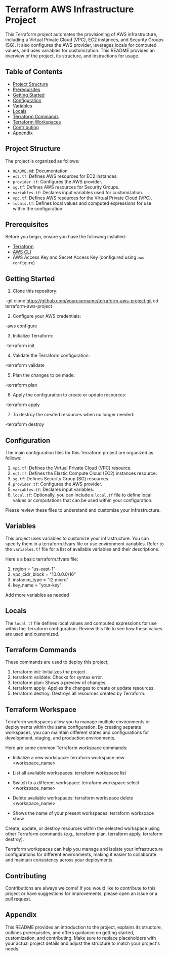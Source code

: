 
# Terraform AWS Infrastructure Project

This Terraform project automates the provisioning of AWS infrastructure, including a Virtual Private Cloud (VPC), EC2 instances, and Security Groups (SG). It also configures the AWS provider, leverages locals for computed values, and uses variables for customization. This README provides an overview of the project, its structure, and instructions for usage.



## Table of Contents

- [Project Structure](#project-structure)
- [Prerequisites](#prerequisites)
- [Getting Started](#getting-started)
- [Configuration](#configuration)
- [Variables](#variables)
- [Locals](#locals)
- [Terraform Commands](#terraform-commands)
- [Terraform Workspaces](#terraform-workspaces)
- [Contributing](#contributing)
- [Appendix](#appendix)
## Project Structure

The project is organized as follows:

- `README.md`: Documentation
- `ec2.tf`: Defines AWS resources for EC2 instances.
- `provider.tf`: Configures the AWS provider.
- `sg.tf`: Defines AWS resources for Security Groups.
- `variables.tf`: Declares input variables used for customization.
- `vpc.tf`: Defines AWS resources for the Virtual Private Cloud (VPC).
- `locals.tf`: Defines local values and computed expressions for use within the configuration.
## Prerequisites

Before you begin, ensure you have the following installed:

- [Terraform](https://www.terraform.io/downloads.html)
- [AWS CLI](https://aws.amazon.com/cli/)
- AWS Access Key and Secret Access Key (configured using `aws configure`)

## Getting Started

1. Clone this repository:

-git clone https://github.com/yourusername/terraform-aws-project.git
cd terraform-aws-project

2. Configure your AWS credentials:

 -aws configure

3. Initialize Terraform:
 
 -terraform init

4. Validate the Terraform configuration:

 -terraform validate

5. Plan the changes to be made:

 -terraform plan

6. Apply the configuration to create or update resources:

 -terraform apply

7. To destroy the created resources when no longer needed:

 -terraform destroy 

## Configuration

The main configuration files for this Terraform project are organized as follows:

1. `vpc.tf`: Defines the Virtual Private Cloud (VPC) resource.
2. `ec2.tf`: Defines the Elastic Compute Cloud (EC2) instances resource.
3. `sg.tf`: Defines Security Group (SG) resources.
4. `provider.tf`: Configures the AWS provider.
5. `variables.tf`: Declares input variables.
6. `local.tf`: Optionally, you can include a `local.tf` file to define local values or computations that can be used within your configuration.

Please review these files to understand and customize your infrastructure.

## Variables

This project uses variables to customize your infrastructure. You can specify them in a terraform.tfvars file or use environment variables. Refer to the `variables.tf` file for a list of available variables and their descriptions.

Here's a basic terraform.tfvars file:

1. region = "us-east-1"
2. vpc_cidr_block = "10.0.0.0/16"
3. instance_type = "t2.micro"
4. key_name = "your-key"

Add more variables as needed

## Locals

The `local.tf` file defines local values and computed expressions for use within the Terraform configuration. Review this file to see how these values are used and customized.
## Terraform Commands

These commands are used to deploy this project; 

1. terraform init: Initializes the project.
2. terraform validate: Checks for syntax error.
3. terraform plan: Shows a preview of changes.
4. terraform apply: Applies the changes to create or update resources.
5. terraform destroy: Destroys all resources created by Terraform.


## Terraform Workspace

Terraform workspaces allow you to manage multiple environments or deployments within the same configuration. By creating separate workspaces, you can maintain different states and configurations for development, staging, and production environments.

Here are some common Terraform workspace commands:

- Initialize a new workspace:
  terraform workspace new <workspace_name>

- List all available workspaces:
  terraform workspace list

- Switch to a different workspace:
  terraform workspace select <workspace_name>

- Delete available workspaces:
  terraform workspace delete <workspace_name>

- Shows the name of your present workspaces:
  terraform workspace show

Create, update, or destroy resources within the selected workspace using other Terraform commands (e.g., terraform plan, terraform apply, terraform destroy).

Terraform workspaces can help you manage and isolate your infrastructure configurations for different environments, making it easier to collaborate and maintain consistency across your deployments.
## Contributing

Contributions are always welcome!
If you would like to contribute to this project or have suggestions for improvements, please open an issue or a pull request.


## Appendix


This README provides an introduction to the project, explains its structure, outlines prerequisites, and offers guidance on getting started, customization, and contributing. Make sure to replace placeholders with your actual project details and adjust the structure to match your project's needs.


